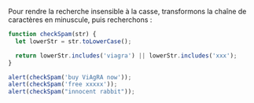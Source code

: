 Pour rendre la recherche insensible à la casse, transformons la chaîne de caractères en minuscule, puis recherchons :

```js run demo
function checkSpam(str) {
  let lowerStr = str.toLowerCase();

  return lowerStr.includes('viagra') || lowerStr.includes('xxx');
}

alert(checkSpam('buy ViAgRA now'));
alert(checkSpam('free xxxxx'));
alert(checkSpam("innocent rabbit"));
```

